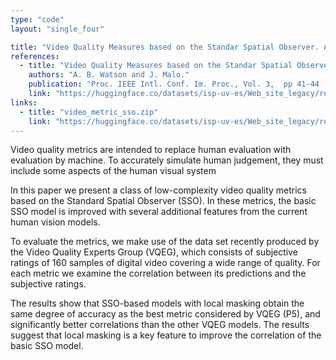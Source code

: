 ```yaml
---
type: "code"
layout: "single_four"

title: "Video Quality Measures based on the Standar Spatial Observer. A. B. Watson and J. Malo."
references:
  - title: "Video Quality Measures based on the Standar Spatial Observer"
    authors: "A. B. Watson and J. Malo."
    publication: "Proc. IEEE Intl. Conf. Im. Proc., Vol. 3,  pp 41-44 (2002)"
    link: "https://huggingface.co/datasets/isp-uv-es/Web_site_legacy/resolve/main/code/soft_visioncolor/icip02.pdf"
links:
  - title: "video_metric_sso.zip"
    link: "https://huggingface.co/datasets/isp-uv-es/Web_site_legacy/resolve/main/code/soft_visioncolor/video_metric_sso.zip"
---
```

  Video quality metrics are intended to replace human evaluation with evaluation by machine. To accurately simulate human judgement, they must include some aspects of the human visual system
  
  In this paper we present a class of low-complexity video quality metrics based on the Standard Spatial Observer (SSO). In these metrics, the basic SSO model is improved with several additional features from the current human vision models.
  
  To evaluate the metrics, we make use of the data set recently produced by the Video Quality Experts Group (VQEG), which consists of subjective ratings of 160 samples of digital video covering a wide range of quality. For each metric we examine the correlation between its predictions and the subjective ratings.
  
  The results show that SSO-based models with local masking obtain the same degree of accuracy as the best metric considered by VQEG (P5), and significantly better correlations than the other VQEG models. The results suggest that local masking is a key feature to improve the correlation of the basic SSO model.